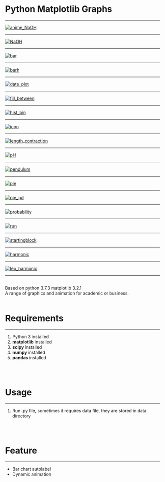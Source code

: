 <h1>Python Matplotlib Graphs</h1>
<hr />

[![anime_NaOH](https://github.com/Weilory/python-matplotlib-graphs/blob/master/docs/gif/anime_NaOH.gif)](https://github.com/Weilory/python-matplotlib-graphs/blob/master/graph/anime_NaOH.py)

<hr />

[![NaOH](https://github.com/Weilory/python-matplotlib-graphs/blob/master/docs/jpg/NaOH.JPG)](https://github.com/Weilory/python-matplotlib-graphs/blob/master/graph/NaOH.py)

<hr />

[![bar](https://github.com/Weilory/python-matplotlib-graphs/blob/master/docs/jpg/bar.JPG)](https://github.com/Weilory/python-matplotlib-graphs/blob/master/graph/bar.py)

<hr />

[![barh](https://github.com/Weilory/python-matplotlib-graphs/blob/master/docs/jpg/barh.JPG)](https://github.com/Weilory/python-matplotlib-graphs/blob/master/graph/barh.py)

<hr />

[![date_plot](https://github.com/Weilory/python-matplotlib-graphs/blob/master/docs/jpg/date_plot.JPG)](https://github.com/Weilory/python-matplotlib-graphs/blob/master/graph/date_plot.py)

<hr />

[![fill_between](https://github.com/Weilory/python-matplotlib-graphs/blob/master/docs/jpg/fill_between.JPG)](https://github.com/Weilory/python-matplotlib-graphs/blob/master/graph/fill_between.py)

<hr />

[![hist_bin](https://github.com/Weilory/python-matplotlib-graphs/blob/master/docs/jpg/hist_bin.JPG)](https://github.com/Weilory/python-matplotlib-graphs/blob/master/graph/hist_bin.py)

<hr />

[![icon](https://github.com/Weilory/python-matplotlib-graphs/blob/master/docs/jpg/icon.JPG)](https://github.com/Weilory/python-matplotlib-graphs/blob/master/graph/icon.py)

<hr />

[![length_contraction](https://github.com/Weilory/python-matplotlib-graphs/blob/master/docs/jpg/length_contraction.JPG)](https://github.com/Weilory/python-matplotlib-graphs/blob/master/graph/length_contraction.py)

<hr />

[![pH](https://github.com/Weilory/python-matplotlib-graphs/blob/master/docs/jpg/pH.JPG)](https://github.com/Weilory/python-matplotlib-graphs/blob/master/graph/pH.py)

<hr />

[![pendulum](https://github.com/Weilory/python-matplotlib-graphs/blob/master/docs/jpg/pendulum.JPG)](https://github.com/Weilory/python-matplotlib-graphs/blob/master/graph/pendulum.py)

<hr />

[![pie](https://github.com/Weilory/python-matplotlib-graphs/blob/master/docs/jpg/pie.JPG)](https://github.com/Weilory/python-matplotlib-graphs/blob/master/graph/pie.py)

<hr />

[![pie_pd](https://github.com/Weilory/python-matplotlib-graphs/blob/master/docs/jpg/pie_pd.JPG)](https://github.com/Weilory/python-matplotlib-graphs/blob/master/graph/pie_pd.py)

<hr />

[![probability](https://github.com/Weilory/python-matplotlib-graphs/blob/master/docs/jpg/probability.JPG)](https://github.com/Weilory/python-matplotlib-graphs/blob/master/graph/probability.py)

<hr />

[![run](https://github.com/Weilory/python-matplotlib-graphs/blob/master/docs/jpg/run.JPG)](https://github.com/Weilory/python-matplotlib-graphs/blob/master/graph/run.py)

<hr />

[![startingblock](https://github.com/Weilory/python-matplotlib-graphs/blob/master/docs/jpg/startingblock.JPG)](https://github.com/Weilory/python-matplotlib-graphs/blob/master/graph/startingblock.py)

<hr />

[![harmonic](https://github.com/Weilory/python-matplotlib-graphs/blob/master/docs/png/harmonic.png)](https://github.com/Weilory/python-matplotlib-graphs/blob/master/graph/harmonic.py)

<hr />

[![leo_harmonic](https://github.com/Weilory/python-matplotlib-graphs/blob/master/docs/png/Leo_harmonic.png)](https://github.com/Weilory/python-matplotlib-graphs/blob/master/graph/Leo_harmonic.py)

<hr />

<br />
Based on python 3.7.3 matplotlib 3.2.1
<br />
A range of graphics and animation for academic or business.
<br /><br />
<h1>Requirements</h1>
<hr />
<ol>
  <li>Python 3 installed</li>
  <li><b>matplotlib</b> installed</li>
  <li><b>scipy</b> installed</li>
  <li><b>numpy</b> installed</li>
  <li><b>pandas</b> installed</li>
</ol>
<br /><br />
<h1>Usage</h1>
<hr />
<ol>
  <li>Run .py file, sometimes it requires data file, they are stored in data directory</li>
</ol>
<br /><br />
<h1>Feature</h1>
<hr />
<ul>
  <li>Bar chart autolabel</li>
  <li>Dynamic animation</li>
</ul>
<br /><br />
